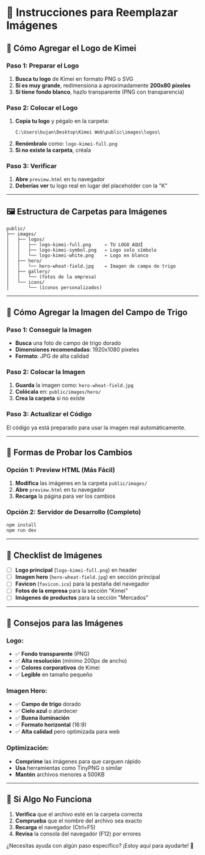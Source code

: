 # 📸 Instrucciones para Reemplazar Imágenes

## 🎯 **Cómo Agregar el Logo de Kimei**

### **Paso 1: Preparar el Logo**
1. **Busca tu logo** de Kimei en formato PNG o SVG
2. **Si es muy grande**, redimensiona a aproximadamente **200x80 píxeles**
3. **Si tiene fondo blanco**, hazlo transparente (PNG con transparencia)

### **Paso 2: Colocar el Logo**
1. **Copia tu logo** y pégalo en la carpeta:
   ```
   C:\Users\bujan\Desktop\Kimei Web\public\images\logos\
   ```
2. **Renómbralo** como: `logo-kimei-full.png`
3. **Si no existe la carpeta**, créala

### **Paso 3: Verificar**
1. **Abre** `preview.html` en tu navegador
2. **Deberías ver** tu logo real en lugar del placeholder con la "K"

---

## 🖼️ **Estructura de Carpetas para Imágenes**

```
public/
├── images/
│   ├── logos/
│   │   ├── logo-kimei-full.png     ← TU LOGO AQUÍ
│   │   ├── logo-kimei-symbol.png   ← Logo solo símbolo
│   │   └── logo-kimei-white.png    ← Logo en blanco
│   ├── hero/
│   │   └── hero-wheat-field.jpg    ← Imagen de campo de trigo
│   ├── gallery/
│   │   └── (fotos de la empresa)
│   └── icons/
│       └── (íconos personalizados)
```

---

## 🌾 **Cómo Agregar la Imagen del Campo de Trigo**

### **Paso 1: Conseguir la Imagen**
- **Busca** una foto de campo de trigo dorado
- **Dimensiones recomendadas**: 1920x1080 píxeles
- **Formato**: JPG de alta calidad

### **Paso 2: Colocar la Imagen**
1. **Guarda** la imagen como: `hero-wheat-field.jpg`
2. **Colócala** en: `public/images/hero/`
3. **Crea la carpeta** si no existe

### **Paso 3: Actualizar el Código**
El código ya está preparado para usar la imagen real automáticamente.

---

## 🚀 **Formas de Probar los Cambios**

### **Opción 1: Preview HTML (Más Fácil)**
1. **Modifica** las imágenes en la carpeta `public/images/`
2. **Abre** `preview.html` en tu navegador
3. **Recarga** la página para ver los cambios

### **Opción 2: Servidor de Desarrollo (Completo)**
```bash
npm install
npm run dev
```

---

## 📝 **Checklist de Imágenes**

- [ ] **Logo principal** (`logo-kimei-full.png`) en header
- [ ] **Imagen hero** (`hero-wheat-field.jpg`) en sección principal
- [ ] **Favicon** (`favicon.ico`) para la pestaña del navegador
- [ ] **Fotos de la empresa** para la sección "Kimei"
- [ ] **Imágenes de productos** para la sección "Mercados"

---

## 🎨 **Consejos para las Imágenes**

### **Logo:**
- ✅ **Fondo transparente** (PNG)
- ✅ **Alta resolución** (mínimo 200px de ancho)
- ✅ **Colores corporativos** de Kimei
- ✅ **Legible** en tamaño pequeño

### **Imagen Hero:**
- ✅ **Campo de trigo** dorado
- ✅ **Cielo azul** o atardecer
- ✅ **Buena iluminación**
- ✅ **Formato horizontal** (16:9)
- ✅ **Alta calidad** pero optimizada para web

### **Optimización:**
- **Comprime** las imágenes para que carguen rápido
- **Usa** herramientas como TinyPNG o similar
- **Mantén** archivos menores a 500KB

---

## 🔧 **Si Algo No Funciona**

1. **Verifica** que el archivo esté en la carpeta correcta
2. **Comprueba** que el nombre del archivo sea exacto
3. **Recarga** el navegador (Ctrl+F5)
4. **Revisa** la consola del navegador (F12) por errores

¿Necesitas ayuda con algún paso específico? ¡Estoy aquí para ayudarte! 🚀




